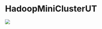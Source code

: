 # HadoopMiniClusterUT
<a href='http://192.168.1.11:8080/job/hadoopUnitTestingProject/'><img src='http://192.168.1.11:8080/buildStatus/icon?job=hadoopUnitTestingProject'></a>

